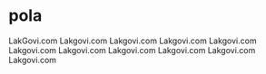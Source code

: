 # pola

LakGovi.com
Lakgovi.com
Lakgovi.com
Lakgovi.com
Lakgovi.com
Lakgovi.com
Lakgovi.com
Lakgovi.com
Lakgovi.com
Lakgovi.com
Lakgovi.com

